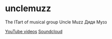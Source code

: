 # unclemuzz
The ITart of musical group Uncle Muzz Дядя Музз


<a href = 'https://www.youtube.com/user/uncleMuzz/videos'  target='_blank'>YouTube videos</a>
<a href = 'https://soundcloud.com/uncle-muzz/sets'  target='_blank'>Soundcloud</a>
